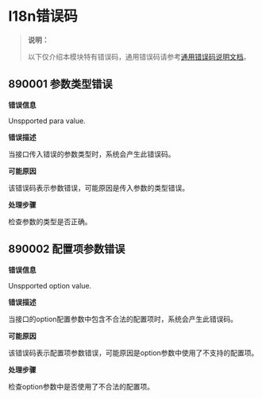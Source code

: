 # I18n错误码

> **说明：**
>
> 以下仅介绍本模块特有错误码，通用错误码请参考[通用错误码说明文档](errorcode-universal.md)。

## 890001 参数类型错误

**错误信息**

Unspported para value.

**错误描述**

当接口传入错误的参数类型时，系统会产生此错误码。

**可能原因**

该错误码表示参数错误，可能原因是传入参数的类型错误。

**处理步骤**

检查参数的类型是否正确。

## 890002 配置项参数错误

**错误信息**

Unspported option value.

**错误描述**

当接口的option配置参数中包含不合法的配置项时，系统会产生此错误码。

**可能原因**

该错误码表示配置项参数错误，可能原因是option参数中使用了不支持的配置项。

**处理步骤**

检查option参数中是否使用了不合法的配置项。